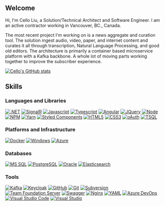 ## Welcome 

Hi, I'm Cello Liu, a Solution/Technical Architect and Software Engineer.  I am an active contractor working in Vancouver, BC., Canada.

The most recent project I'm working on is a news aggregate and curation tool.  The solution ingest audio, video, paper, and internet content and curates it all through transcription, Natural Language Processing, and good old editors. The architecture is primarily a container based microservice platform with a Kafka backbone. A whole lot of moving parts working together to improve the subscriber experience.


[![Cello's GitHub stats](https://github-readme-stats.vercel.app/api?username=CelloLiu&count_private=true&show_icons=true)](https://github.com/CelloLiu/github-readme-stats)

## Skills
### Languages and Libraries

[![.NET](https://img.shields.io/badge/.NET-0F1BF0?style=for-the-badge&logo=csharp&logoColor=white)](https://github.com/CelloLiu)
[![SignalR](https://img.shields.io/badge/SignalR-0F1BF0?style=for-the-badge&logo=signal&logoColor=white)](https://github.com/CelloLiu)
[![Javascript](https://img.shields.io/badge/JavaScript-323330?style=for-the-badge&logo=javascript&logoColor=F7DF1E)](https://github.com/CelloLiu)
[![Typescript](https://img.shields.io/badge/TypeScript-323330?style=for-the-badge&logo=typescript&logoColor=F7DF1E)](https://github.com/CelloLiu)
[![Angular](https://img.shields.io/badge/AngularJs-323330?style=for-the-badge&logo=AngularJs&logoColor=F7DF1E)](https://github.com/CelloLiu)
[![JQuery](https://img.shields.io/badge/JQuery-323330?style=for-the-badge&logo=JQuery&logoColor=F7DF1E)](https://github.com/CelloLiu)
[![Node](https://img.shields.io/badge/Node.js-323330?style=for-the-badge&logo=node.js&logoColor=F7DF1E)](https://github.com/CelloLiu)
[![NPM](https://img.shields.io/badge/npm-323330?style=for-the-badge&logo=npm&logoColor=F7DF1E)](https://github.com/CelloLiu)
[![Yarn](https://img.shields.io/badge/yarn-323330?style=for-the-badge&logo=node.js&logoColor=F7DF1E)](https://github.com/CelloLiu)
[![Styled Components](https://img.shields.io/badge/styled%20components-323330?style=for-the-badge&logo=sass&logoColor=F7DF1E)](https://github.com/CelloLiu)
[![HTML5](https://img.shields.io/badge/HTML5-E34F26?style=for-the-badge&logo=html5&logoColor=white)](https://github.com/CelloLiu)
[![CSS3](https://img.shields.io/badge/CSS3-E34F26?style=for-the-badge&logo=css3&logoColor=white)](https://github.com/CelloLiu)
[![oAuth](https://img.shields.io/badge/oAuth-6DB33F?style=for-the-badge&logo=Auth0&logoColor=white)](https://github.com/CelloLiu)
[![TSQL](https://img.shields.io/badge/TSQL-007ACC?style=for-the-badge&logo=TSQL&logoColor=white)](https://github.com/CelloLiu)

### Platforms and Infrastructure

[![Docker](https://img.shields.io/badge/Docker-593D88?style=for-the-badge&logo=docker&logoColor=white)](https://github.com/bcgov/tno/wiki)
[![Windows](https://img.shields.io/badge/Windows-6DB33F?style=for-the-badge&logo=windows&logoColor=white)](https://github.com/bcgov/tno/wiki)
[![Azure](https://img.shields.io/badge/Azure-007ACC?style=for-the-badge&logo=MicrosoftAzure&logoColor=white)](https://github.com/bcgov/tno/wiki)

### Databases

[![MS SQL](https://img.shields.io/badge/MSSQL-316192?style=for-the-badge&logo=microsoftsqlserver&logoColor=white)](https://github.com/CelloLiu)
[![PostgreSQL](https://img.shields.io/badge/PostgreSQL-316192?style=for-the-badge&logo=postgresql&logoColor=white)](https://github.com/CelloLiu)
[![Oracle](https://img.shields.io/badge/Oracle-316192?style=for-the-badge&logo=oracle&logoColor=white)](https://github.com/CelloLiu)
[![Elasticsearch](https://img.shields.io/badge/Elasticsearch-4EA94B?style=for-the-badge&logo=elastic&logoColor=white)](https://github.com/CelloLiu)

### Tools

[![Kafka](https://img.shields.io/badge/Apache%20Kafka-20232A?style=for-the-badge&logo=apachekafka&logoColor=white)](https://github.com/CelloLiu)
[![Keycloak](https://img.shields.io/badge/Keycloak-593D88?style=for-the-badge&logo=keycloak&logoColor=white)](https://github.com/CelloLiu)
[![GitHub](https://img.shields.io/badge/github-593D88?style=for-the-badge&logo=github&logoColor=white)](https://github.com/CelloLiu)
[![Git](https://img.shields.io/badge/git-593D88?style=for-the-badge&logo=git&logoColor=white)](https://github.com/CelloLiu)
[![Subversion](https://img.shields.io/badge/svn-593D88?style=for-the-badge&logo=subversion&logoColor=white)](https://github.com/CelloLiu)
[![Team Foundation Server](https://img.shields.io/badge/TFS-593D88?style=for-the-badge&logo=tfs&logoColor=white)](https://github.com/CelloLiu)
[![Swagger](https://img.shields.io/badge/swagger-593D88?style=for-the-badge&logo=swagger&logoColor=white)](https://github.com/CelloLiu)
[![Nginx](https://img.shields.io/badge/Nginx-593D88?style=for-the-badge&logo=Nginx&logoColor=white)](https://github.com/CelloLiu)
[![YAML](https://img.shields.io/badge/YAML-593D88?style=for-the-badge&logo=YAML&logoColor=white)](https://github.com/CelloLiu)
[![Azure DevOps](https://img.shields.io/badge/Azure%20DevOps-593D88?style=for-the-badge&logo=AzureDevOps&logoColor=white)](https://github.com/CelloLiu)
[![Visual Studio Code](https://img.shields.io/badge/VSCode-593D88?style=for-the-badge&logo=visualstudiocode&logoColor=white)](https://github.com/CelloLiu)
[![Visual Studio](https://img.shields.io/badge/Visual%20Studio-593D88?style=for-the-badge&logo=visualstudio&logoColor=white)](https://github.com/CelloLiu)

<br />
<br />

[website]: www.LxtSolutions.com
[linkedin]: https://github.com/CelloLiu